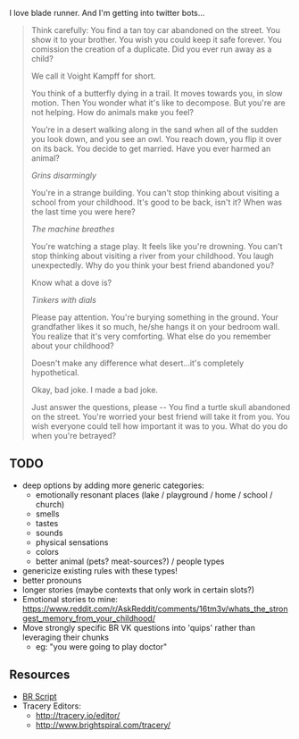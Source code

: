 I love blade runner.  And I'm getting into twitter bots...

> Think carefully:  You find a tan toy car abandoned on the street. You show it to your brother. You wish you could keep it safe forever. You comission the creation of a duplicate. Did you ever run away as a child?
>
> We call it Voight Kampff for short.
>
> You think of a butterfly dying in a trail. It moves towards you, in slow motion. Then You wonder what it's like to decompose. But you're are not helping. How do animals make you feel?
>
> You’re in a desert walking along in the sand when all of the sudden you look down, and you see an owl. You reach down, you flip it over on its back. You decide to get married. Have you ever harmed an animal?
>
> *Grins disarmingly*
>
> You're in a strange building. You can't stop thinking about visiting a school from your childhood. It's good to be back, isn't it? When was the last time you were here?
>
> *The machine breathes*
>
> You're watching a stage play. It feels like you're drowning. You can't stop thinking about visiting a river from your childhood. You laugh unexpectedly. Why do you think your best friend abandoned you?
>
> Know what a dove is?
>
> *Tinkers with dials*
>
> Please pay attention. You're burying something in the ground. Your grandfather likes it so much, he/she hangs it on your bedroom wall. You realize that it's very comforting. What else do you remember about your childhood?
>
> Doesn't make any difference what desert...it's completely hypothetical.
>
> Okay, bad joke. I made a bad joke.
>
> Just answer the questions, please -- You find a turtle skull abandoned on the street. You're worried your best friend will take it from you. You wish everyone could tell how important it was to you. What do you do when you're betrayed?

## TODO
* deep options by adding more generic categories:
    * emotionally resonant places (lake / playground / home / school / church)
    * smells
    * tastes
    * sounds
    * physical sensations
    * colors
    * better animal (pets? meat-sources?) / people types
* genericize existing rules with these types!
* better pronouns
* longer stories (maybe contexts that only work in certain slots?)
* Emotional stories to mine: <https://www.reddit.com/r/AskReddit/comments/16tm3v/whats_the_strongest_memory_from_your_childhood/>
* Move strongly specific BR VK questions into 'quips' rather than leveraging their chunks
    * eg: "you were going to play doctor"

## Resources
* [BR Script](https://www.trussel.com/bladerun.htm)
* Tracery Editors:
    * <http://tracery.io/editor/>
    * <http://www.brightspiral.com/tracery/>

